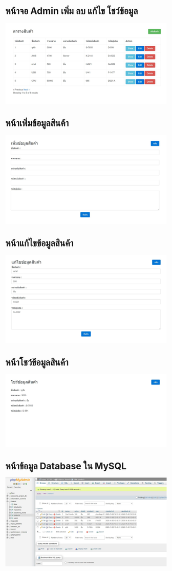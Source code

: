 <h1>หน้าจอ Admin เพิ่ม ลบ แก้ไข โชว์ข้อมูล </h1>
<img src ="./image/Home.JPG">

<h1>หน้าเพิ่มข้อมูลสินค้า</h1>
<img src ="./image/add.JPG">

<h1>หน้าแก้ไขข้อมูลสินค้า </h1>
<img src ="./image/Edit.JPG">

<h1>หน้าโชว์ข้อมูลสินค้า</h1>
<img src ="./image/Show.JPG">

<h1>หน้าข้อมูล Database ใน MySQL </h1>
<img src ="./image/sql.JPG">